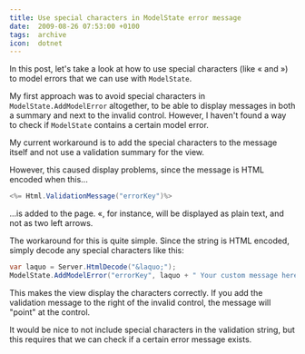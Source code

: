 ```yaml
---
title: Use special characters in ModelState error message
date:  2009-08-26 07:53:00 +0100
tags:  archive
icon:  dotnet
---
```


In this post, let's take a look at how to use special characters (like &laquo; and &raquo;) to model errors that we can use with `ModelState`.

My first approach was to avoid special characters in `ModelState.AddModelError` altogether, to be able to display messages in both a summary and next to the invalid control. However, I haven't found a way to check if `ModelState` contains a certain model error.

My current workaround is to add the special characters to the message itself and not use a validation summary for the view.

However, this caused display problems, since the message is HTML encoded when this...

```csharp
<%= Html.ValidationMessage("errorKey")%>
```

...is added to the page. &laquo;, for instance, will be displayed as plain text, and not as two left arrows.

The workaround for this is quite simple. Since the string is HTML encoded, simply decode any special characters like this:

```csharp
var laquo = Server.HtmlDecode("&laquo;");
ModelState.AddModelError("errorKey", laquo + " Your custom message here");
```

This makes the view display the characters correctly. If you add the validation message to the right of the invalid control, the message will "point" at the control.

It would be nice to not include special characters in the validation string, but this requires that we can check if a certain error message exists.
